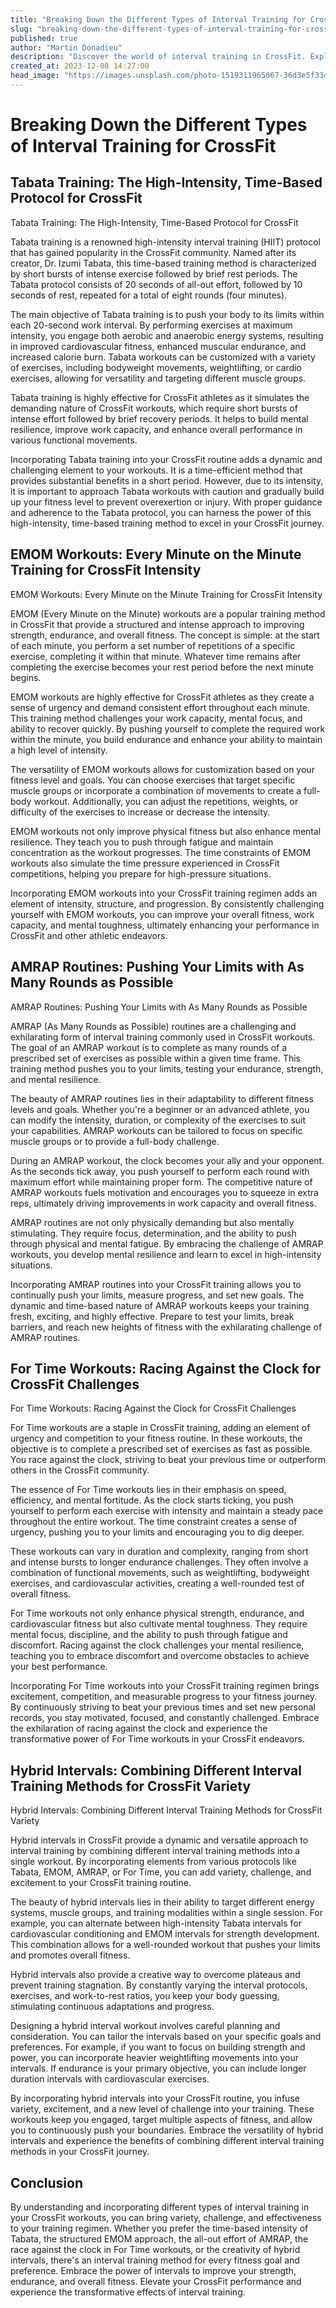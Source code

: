 ```yaml
---
title: "Breaking Down the Different Types of Interval Training for CrossFit"
slug: "breaking-down-the-different-types-of-interval-training-for-crossfit"
published: true
author: "Martin Donadieu"
description: "Discover the world of interval training in CrossFit. Explore Tabata, EMOM, AMRAP, For Time, and hybrid intervals for enhanced performance and variety."
created_at: 2023-12-08 14:27:00
head_image: "https://images.unsplash.com/photo-1519311965067-36d3e5f33d39?ixlib=rb-4.0.3&q=85&fm=jpg&crop=entropy&cs=srgb&w=1200"
---
```


# Breaking Down the Different Types of Interval Training for CrossFit

## Tabata Training: The High-Intensity, Time-Based Protocol for CrossFit

Tabata Training: The High-Intensity, Time-Based Protocol for CrossFit

Tabata training is a renowned high-intensity interval training (HIIT) protocol that has gained popularity in the CrossFit community. Named after its creator, Dr. Izumi Tabata, this time-based training method is characterized by short bursts of intense exercise followed by brief rest periods. The Tabata protocol consists of 20 seconds of all-out effort, followed by 10 seconds of rest, repeated for a total of eight rounds (four minutes).

The main objective of Tabata training is to push your body to its limits within each 20-second work interval. By performing exercises at maximum intensity, you engage both aerobic and anaerobic energy systems, resulting in improved cardiovascular fitness, enhanced muscular endurance, and increased calorie burn. Tabata workouts can be customized with a variety of exercises, including bodyweight movements, weightlifting, or cardio exercises, allowing for versatility and targeting different muscle groups.

Tabata training is highly effective for CrossFit athletes as it simulates the demanding nature of CrossFit workouts, which require short bursts of intense effort followed by brief recovery periods. It helps to build mental resilience, improve work capacity, and enhance overall performance in various functional movements.

Incorporating Tabata training into your CrossFit routine adds a dynamic and challenging element to your workouts. It is a time-efficient method that provides substantial benefits in a short period. However, due to its intensity, it is important to approach Tabata workouts with caution and gradually build up your fitness level to prevent overexertion or injury. With proper guidance and adherence to the Tabata protocol, you can harness the power of this high-intensity, time-based training method to excel in your CrossFit journey.

## EMOM Workouts: Every Minute on the Minute Training for CrossFit Intensity

EMOM Workouts: Every Minute on the Minute Training for CrossFit Intensity

EMOM (Every Minute on the Minute) workouts are a popular training method in CrossFit that provide a structured and intense approach to improving strength, endurance, and overall fitness. The concept is simple: at the start of each minute, you perform a set number of repetitions of a specific exercise, completing it within that minute. Whatever time remains after completing the exercise becomes your rest period before the next minute begins.

EMOM workouts are highly effective for CrossFit athletes as they create a sense of urgency and demand consistent effort throughout each minute. This training method challenges your work capacity, mental focus, and ability to recover quickly. By pushing yourself to complete the required work within the minute, you build endurance and enhance your ability to maintain a high level of intensity.

The versatility of EMOM workouts allows for customization based on your fitness level and goals. You can choose exercises that target specific muscle groups or incorporate a combination of movements to create a full-body workout. Additionally, you can adjust the repetitions, weights, or difficulty of the exercises to increase or decrease the intensity.

EMOM workouts not only improve physical fitness but also enhance mental resilience. They teach you to push through fatigue and maintain concentration as the workout progresses. The time constraints of EMOM workouts also simulate the time pressure experienced in CrossFit competitions, helping you prepare for high-pressure situations.

Incorporating EMOM workouts into your CrossFit training regimen adds an element of intensity, structure, and progression. By consistently challenging yourself with EMOM workouts, you can improve your overall fitness, work capacity, and mental toughness, ultimately enhancing your performance in CrossFit and other athletic endeavors.

## AMRAP Routines: Pushing Your Limits with As Many Rounds as Possible

AMRAP Routines: Pushing Your Limits with As Many Rounds as Possible

AMRAP (As Many Rounds as Possible) routines are a challenging and exhilarating form of interval training commonly used in CrossFit workouts. The goal of an AMRAP workout is to complete as many rounds of a prescribed set of exercises as possible within a given time frame. This training method pushes you to your limits, testing your endurance, strength, and mental resilience.

The beauty of AMRAP routines lies in their adaptability to different fitness levels and goals. Whether you're a beginner or an advanced athlete, you can modify the intensity, duration, or complexity of the exercises to suit your capabilities. AMRAP workouts can be tailored to focus on specific muscle groups or to provide a full-body challenge.

During an AMRAP workout, the clock becomes your ally and your opponent. As the seconds tick away, you push yourself to perform each round with maximum effort while maintaining proper form. The competitive nature of AMRAP workouts fuels motivation and encourages you to squeeze in extra reps, ultimately driving improvements in work capacity and overall fitness.

AMRAP routines are not only physically demanding but also mentally stimulating. They require focus, determination, and the ability to push through physical and mental fatigue. By embracing the challenge of AMRAP workouts, you develop mental resilience and learn to excel in high-intensity situations.

Incorporating AMRAP routines into your CrossFit training allows you to continually push your limits, measure progress, and set new goals. The dynamic and time-based nature of AMRAP workouts keeps your training fresh, exciting, and highly effective. Prepare to test your limits, break barriers, and reach new heights of fitness with the exhilarating challenge of AMRAP routines.

## For Time Workouts: Racing Against the Clock for CrossFit Challenges

For Time Workouts: Racing Against the Clock for CrossFit Challenges

For Time workouts are a staple in CrossFit training, adding an element of urgency and competition to your fitness routine. In these workouts, the objective is to complete a prescribed set of exercises as fast as possible. You race against the clock, striving to beat your previous time or outperform others in the CrossFit community.

The essence of For Time workouts lies in their emphasis on speed, efficiency, and mental fortitude. As the clock starts ticking, you push yourself to perform each exercise with intensity and maintain a steady pace throughout the entire workout. The time constraint creates a sense of urgency, pushing you to your limits and encouraging you to dig deeper.

These workouts can vary in duration and complexity, ranging from short and intense bursts to longer endurance challenges. They often involve a combination of functional movements, such as weightlifting, bodyweight exercises, and cardiovascular activities, creating a well-rounded test of overall fitness.

For Time workouts not only enhance physical strength, endurance, and cardiovascular fitness but also cultivate mental toughness. They require mental focus, discipline, and the ability to push through fatigue and discomfort. Racing against the clock challenges your mental resilience, teaching you to embrace discomfort and overcome obstacles to achieve your best performance.

Incorporating For Time workouts into your CrossFit training regimen brings excitement, competition, and measurable progress to your fitness journey. By continuously striving to beat your previous times and set new personal records, you stay motivated, focused, and constantly challenged. Embrace the exhilaration of racing against the clock and experience the transformative power of For Time workouts in your CrossFit endeavors.

## Hybrid Intervals: Combining Different Interval Training Methods for CrossFit Variety

Hybrid Intervals: Combining Different Interval Training Methods for CrossFit Variety

Hybrid intervals in CrossFit provide a dynamic and versatile approach to interval training by combining different interval training methods into a single workout. By incorporating elements from various protocols like Tabata, EMOM, AMRAP, or For Time, you can add variety, challenge, and excitement to your CrossFit training routine.

The beauty of hybrid intervals lies in their ability to target different energy systems, muscle groups, and training modalities within a single session. For example, you can alternate between high-intensity Tabata intervals for cardiovascular conditioning and EMOM intervals for strength development. This combination allows for a well-rounded workout that pushes your limits and promotes overall fitness.

Hybrid intervals also provide a creative way to overcome plateaus and prevent training stagnation. By constantly varying the interval protocols, exercises, and work-to-rest ratios, you keep your body guessing, stimulating continuous adaptations and progress.

Designing a hybrid interval workout involves careful planning and consideration. You can tailor the intervals based on your specific goals and preferences. For example, if you want to focus on building strength and power, you can incorporate heavier weightlifting movements into your intervals. If endurance is your primary objective, you can include longer duration intervals with cardiovascular exercises.

By incorporating hybrid intervals into your CrossFit routine, you infuse variety, excitement, and a new level of challenge into your training. These workouts keep you engaged, target multiple aspects of fitness, and allow you to continuously push your boundaries. Embrace the versatility of hybrid intervals and experience the benefits of combining different interval training methods in your CrossFit journey.

## Conclusion

By understanding and incorporating different types of interval training in your CrossFit workouts, you can bring variety, challenge, and effectiveness to your training regimen. Whether you prefer the time-based intensity of Tabata, the structured EMOM approach, the all-out effort of AMRAP, the race against the clock in For Time workouts, or the creativity of hybrid intervals, there's an interval training method for every fitness goal and preference. Embrace the power of intervals to improve your strength, endurance, and overall fitness. Elevate your CrossFit performance and experience the transformative effects of interval training.